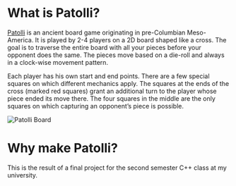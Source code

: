 # What is Patolli?
[Patolli](https://en.wikipedia.org/wiki/Patolli) is an ancient board game originating in pre-Columbian Meso-America. It is played by 2-4 players
on a 2D board shaped like a cross. The goal is to traverse the entire board with all
your pieces before your opponent does the same. The pieces move based on a die-roll and always in a
clock-wise movement pattern.

Each player has his own start and end points. There are a few special squares on which different mechanics apply. The squares
at the ends of the cross (marked red squares) grant an additional turn to the player whose piece ended
its move there. The four squares in the middle are the only squares on which capturing an opponent’s
piece is possible. 

![Patolli Board](https://cf.geekdo-images.com/SH-Li80kk5mzZr4QLOToHA__imagepage/img/8MleJEc2Q6JP8gI0oL1mIFWb2q0=/fit-in/900x600/filters:no_upscale():strip_icc()/pic1536553.jpg)

# Why make Patolli?
This is the result of a final project for the second semester C++ class at my university. 
